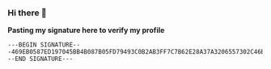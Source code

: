 ### Hi there 👋

**Pasting my signature here to verify my profile**
```
---BEGIN SIGNATURE---469EB0587ED197045BB4B087B05FD79493C0B2AB3FF7C7B62E28A37A3206557302C46B29D16047BC3AEC0147735F0FCD575A638F8E708DA7F35CE7FEA633EB0C---END SIGNATURE---
```

<!--
**apoorvnandan/apoorvnandan** is a ✨ _special_ ✨ repository because its `README.md` (this file) appears on your GitHub profile.

Here are some ideas to get you started:

- 🔭 I’m currently working on ...
- 🌱 I’m currently learning ...
- 👯 I’m looking to collaborate on ...
- 🤔 I’m looking for help with ...
- 💬 Ask me about ...
- 📫 How to reach me: ...
- 😄 Pronouns: ...
- ⚡ Fun fact: ...
-->
